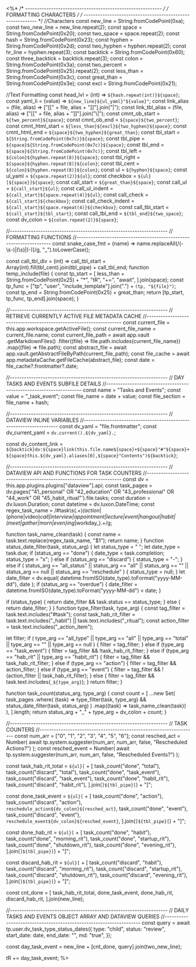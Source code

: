 <%*
/* ---------------------------------------------------------- */
/*                    FORMATTING CHARACTERS                   */
/* ---------------------------------------------------------- */
//Characters
const new_line = String.fromCodePoint(0xa);
const two_new_line = new_line.repeat(2);
const space = String.fromCodePoint(0x20);
const two_space = space.repeat(2);
const hash = String.fromCodePoint(0x23);
const hyphen = String.fromCodePoint(0x2d);
const two_hyphen = hyphen.repeat(2);
const hr_line = hyphen.repeat(3);
const backtick = String.fromCodePoint(0x60);
const three_backtick = backtick.repeat(3);
const colon = String.fromCodePoint(0x3a);
const two_percent = String.fromCodePoint(0x25).repeat(2);
const less_than = String.fromCodePoint(0x3c);
const great_than = String.fromCodePoint(0x3e);
const excl = String.fromCodePoint(0x21);

//Text Formatting
const head_lvl = (int) => `${hash.repeat(int)}${space}`;
const yaml_li = (value) => `${new_line}${ul_yaml}"${value}"`;
const link_alias = (file, alias) => ["[[" + file, alias + "]]"].join("|");
const link_tbl_alias = (file, alias) => ["[[" + file, alias + "]]"].join("\\|");
const cmnt_ob_start = `${two_percent}${space}`;
const cmnt_ob_end = `${space}${two_percent}`;
const cmnt_html_start = `${less_than}${excl}${two_hyphen}${space}`;
const cmnt_html_end = `${space}${two_hyphen}${great_than}`;
const tbl_start = `${String.fromCodePoint(0x7c)}${space}`;
const tbl_pipe = `${space}${String.fromCodePoint(0x7c)}${space}`;
const tbl_end = `${space}${String.fromCodePoint(0x7c)}`;
const tbl_left = `${colon}${hyphen.repeat(8)}${space}`;
const tbl_right = `${space}${hyphen.repeat(8)}${colon}`;
const tbl_cent = `${colon}${hyphen.repeat(8)}${colon}`;
const ul = `${hyphen}${space}`;
const ul_yaml = `${space.repeat(2)}${ul}`;
const checkbox = `${ul}[${space}]${space}`;
const call_start = `${great_than}${space}`;
const call_ul = `${call_start}${ul}`;
const call_ul_indent = `${call_start}${space.repeat(4)}${ul}`;
const call_check = `${call_start}${checkbox}`;
const call_check_indent = `${call_start}${space.repeat(4)}${checkbox}`;
const call_tbl_start = `${call_start}${tbl_start}`;
const call_tbl_end = `${tbl_end}${two_space}`;
const dv_colon = `${colon.repeat(2)}${space}`;

//-------------------------------------------------------------------
// FORMATTING FUNCTIONS
//-------------------------------------------------------------------
const snake_case_fmt = (name) =>
  name.replaceAll(/(\-\s\-)|(\s)|(\-)]/g, "_").toLowerCase();

const call_tbl_div = (int) =>
  call_tbl_start + Array(int).fill(tbl_cent).join(tbl_pipe) + call_tbl_end;
function temp_include(file) {
  const tp_start = [
    less_than + String.fromCodePoint(0x25) + "*",
    "tR",
    "+=",
    "await",
  ].join(space);
  const tp_func =
    ["tp", "user", "include_template"].join(".") + `(tp, "${file}")`;
  const tp_end = String.fromCodePoint(0x25) + great_than;
  return [tp_start, tp_func, tp_end].join(space);
}

//-------------------------------------------------------------------
// RETRIEVE CURRENTLY ACTIVE FILE METADATA CACHE
//-------------------------------------------------------------------
const current_file = this.app.workspace.getActiveFile();
const current_file_name = current_file.name;
const current_file_path = await app.vault
  .getMarkdownFiles()
  .filter((file) => file.path.includes(current_file_name))
  .map((file) => file.path);
const abstract_file = await app.vault.getAbstractFileByPath(current_file_path);
const file_cache = await app.metadataCache.getFileCache(abstract_file);
const date = file_cache?.frontmatter?.date;

//-------------------------------------------------------------------
// DAY TASKS AND EVENTS SUBFILE DETAILS
//-------------------------------------------------------------------
const name = "Tasks and Events";
const value = "_task_event";
const file_name = date + value;
const file_section = file_name + hash;

//-------------------------------------------------------------------
// DATAVIEW INLINE VARIABLES
//-------------------------------------------------------------------
const dv_yaml = "file.frontmatter";
const dv_current_yaml = `dv.current().${dv_yaml}.`;

const dv_content_link = `${backtick}dv:${space}link(this.file.name${space}+${space}"#"${space}+${space}this.${dv_yaml}.aliases[0],${space}"Contents")${backtick}`;

//-------------------------------------------------------------------
// DATAVIEW API AND FUNCTIONS FOR TASK COUNTERS
//-------------------------------------------------------------------
const dv = this.app.plugins.plugins["dataview"].api;
const task_pages = dv.pages('"41_personal" OR "42_education" OR "43_professional" OR "44_work" OR "45_habit_ritual"').file.tasks;
const duration = dv.luxon.Duration;
const datetime = dv.luxon.DateTime;
const regex_task_name =
  /#task\s(.+)_(action_|(phone|video)_call|interview|appointment|lecture|event|hangout|habit|(meet|gather|morn|even)ing_|workday_).+/g;

function task_name_clean(task) {
  const name = task.text.replace(regex_task_name, "$1");
  return name;
}
function status_date_filter(task, status_arg) {
  let status_type = " ";
  let date_type = task.due;
  if (status_arg == "done") {
    date_type = task.completion;
    status_type = "x";
  } else if (status_arg == "discard") {
    status_type = "-";
  } else if (
    status_arg == "all_status" ||
    status_arg == "all" ||
    status_arg == "" ||
    status_arg == null ||
    status_arg == "reschedule"
  ) {
    status_type = null;
  }
  let date_filter = dv.equal(
    datetime.fromISO(date_type).toFormat("yyyy-MM-dd"),
    date
  );
  if (status_arg == "overdue") {
    date_filter = datetime.fromISO(date_type).toFormat("yyyy-MM-dd") < date;
  }

  if (status_type) {
    return date_filter && task.status == status_type;
  } else {
    return date_filter;
  }
}
function type_filter(task, type_arg) {
  const tag_filter = task.text.includes("#task");
  const task_hab_rit_filter =
    task.text.includes("_habit") || task.text.includes("_ritual");
  const action_filter = task.text.includes("_action_item");

  let filter;
  if (
    type_arg == "all_type" ||
    type_arg == "all" ||
    type_arg == "total" ||
    type_arg == "" ||
    type_arg == null
  ) {
    filter = tag_filter;
  } else if (type_arg == "task_event") {
    filter = tag_filter && !task_hab_rit_filter;
  } else if (type_arg == "hab_rit" || type_arg == "habit_rit") {
    filter = tag_filter && task_hab_rit_filter;
  } else if (type_arg == "action") {
    filter = tag_filter && action_filter;
  } else if (type_arg == "event") {
    filter = tag_filter && !(action_filter || task_hab_rit_filter);
  } else {
    filter = tag_filter && task.text.includes(`_${type_arg}`);
  }
  return filter;
}

function task_count(status_arg, type_arg) {
  const count = [
    ...new Set(
      task_pages
        .where(
          (task) =>
            type_filter(task, type_arg) && status_date_filter(task, status_arg)
        )
        .map((task) => task_name_clean(task))
    ),
  ].length;
  return status_arg + "_" + type_arg + dv_colon + count;
}

//-------------------------------------------------------------------
// TASK COUNTERS
//-------------------------------------------------------------------
const num_arr = ["0", "1", "2", "3", "4", "5", "6"];
const resched_act = Number(
  await tp.system.suggester(num_arr, num_arr, false, "Rescheduled Actions?")
);
const resched_event = Number(
  await tp.system.suggester(num_arr, num_arr, false, "Rescheduled Events?")
);

const task_hab_rit_total =
  `${ul}[` +
  [
    task_count("done", "total"),
    task_count("discard", "total"),
    task_count("done", "task_event"),
    task_count("discard", "task_event"),
    task_count("done", "habit_rit"),
    task_count("discard", "habit_rit"),
  ].join(`]${tbl_pipe}[`) +
  "]";

const done_task_event =
  `${ul}[` +
  [
    task_count("done", "action"),
    task_count("discard", "action"),
    `reschedule_action${dv_colon}${resched_act}`,
    task_count("done", "event"),
    task_count("discard", "event"),
    `reschedule_event${dv_colon}${resched_event}`,
  ].join(`]${tbl_pipe}[`) +
  "]";

const done_hab_rit =
  `${ul}[` +
  [
    task_count("done", "habit"),
    task_count("done", "morning_rit"),
    task_count("done", "startup_rit"),
    task_count("done", "shutdown_rit"),
    task_count("done", "evening_rit"),
  ].join(`]${tbl_pipe}[`) +
  "]";

const discard_hab_rit =
  `${ul}[` +
  [
    task_count("discard", "habit"),
    task_count("discard", "morning_rit"),
    task_count("discard", "startup_rit"),
    task_count("discard", "shutdown_rit"),
    task_count("discard", "evening_rit"),
  ].join(`]${tbl_pipe}[`) +
  "]";

const cnt_done = [
  task_hab_rit_total,
  done_task_event,
  done_hab_rit,
  discard_hab_rit,
].join(new_line);

//-------------------------------------------------------------------
// DAILY TASKS AND EVENTS OBJECT ARRAY AND DATAVIEW QUERIES
//-------------------------------------------------------------------
const query = await tp.user.dv_task_type_status_dates({
  type: "child",
  status: "review",
  start_date: date,
  end_date: "",
  md: "true",
});

const day_task_event = new_line + [cnt_done, query].join(two_new_line);

tR += day_task_event;
%>